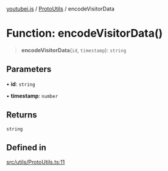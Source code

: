 [youtubei.js](../../../README.md) / [ProtoUtils](../README.md) / encodeVisitorData

# Function: encodeVisitorData()

> **encodeVisitorData**(`id`, `timestamp`): `string`

## Parameters

• **id**: `string`

• **timestamp**: `number`

## Returns

`string`

## Defined in

[src/utils/ProtoUtils.ts:11](https://github.com/LuanRT/YouTube.js/blob/4729016fb98e7045ee4043857be7eef780c01e35/src/utils/ProtoUtils.ts#L11)

